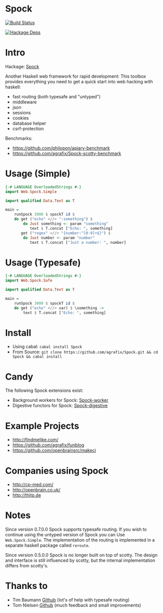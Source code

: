 Spock
=====

[![Build Status](https://travis-ci.org/agrafix/Spock.svg)](https://travis-ci.org/agrafix/Spock)

[![Hackage Deps](https://img.shields.io/hackage-deps/v/Spock.svg)](http://packdeps.haskellers.com/reverse/Spock)

# Intro

Hackage: [Spock](http://hackage.haskell.org/package/Spock)

Another Haskell web framework for rapid development: This toolbox provides
everything you need to get a quick start into web hacking with haskell:

* fast routing (both typesafe and "untyped")
* middleware
* json
* sessions
* cookies
* database helper
* csrf-protection

Benchmarks:

* https://github.com/philopon/apiary-benchmark
* https://github.com/agrafix/Spock-scotty-benchmark

# Usage (Simple)

```haskell
{-# LANGUAGE OverloadedStrings #-}
import Web.Spock.Simple

import qualified Data.Text as T

main =
    runSpock 3000 $ spockT id $
    do get ("echo" <//> ":something") $
        do Just something <- param "something"
           text $ T.concat ["Echo: ", something]
       get ("regex" <//> "{number:^[0-9]+$}") $
        do Just number <- param "number"
           text $ T.concat ["Just a number: ", number]
```

# Usage (Typesafe)

```haskell
{-# LANGUAGE OverloadedStrings #-}
import Web.Spock.Safe

import qualified Data.Text as T

main =
    runSpock 3000 $ spockT id $
    do get ("echo" <//> var) $ \something ->
        text $ T.concat ["Echo: ", something]
```

# Install

* Using cabal: `cabal install Spock`
* From Source: `git clone https://github.com/agrafix/Spock.git && cd Spock && cabal install`

# Candy

The following Spock extensions exist:

* Background workers for Spock: [Spock-worker](http://hackage.haskell.org/package/Spock-worker)
* Digestive functors for Spock: [Spock-digestive](http://hackage.haskell.org/package/Spock-digestive)

# Example Projects

* http://findmelike.com/
* https://github.com/agrafix/funblog
* https://github.com/openbrainsrc/makeci

# Companies using Spock

* http://cp-med.com/
* http://openbrain.co.uk/
* http://thitp.de

# Notes

Since version 0.7.0.0 Spock supports typesafe routing. If you wish to continue using the untyped version of Spock you can Use `Web.Spock.Simple`. The implementation of the routing is implemented in a separate haskell package called `reroute`.

Since version 0.5.0.0 Spock is no longer built on top of scotty. The
design and interface is still influenced by scotty, but the internal
implementation differs from scotty's.

# Thanks to

* Tim Baumann [Github](https://github.com/timjb) (lot's of help with typesafe routing)
* Tom Nielsen [Github](https://github.com/glutamate)  (much feedback and small improvements)
